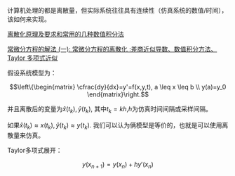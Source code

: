 
计算机处理的都是离散量，但实际系统往往具有连续性（仿真系统的数值/时间），该如何来实现。 

[离散化原理及要求和常用的几种数值积分法](https://wenku.baidu.com/view/541cc6d333d4b14e85246890.html)

[常微分方程的解法 (一): 常微分方程的离散化 :差商近似导数、数值积分方法、Taylor 多项式近似](https://blog.csdn.net/qq_29831163/article/details/89703074)

假设系统模型为：

$$\left\{\begin{matrix}
\cfrac{dy}{dx}=y'=f(x,y,t), a \leq x \leq b
\\ 
y(a)=y_0
\end{matrix}\right.$$

并且离散后的变量为$\hat{x}(t_k),\hat{y}(t_k)$, 其中$t_k=kh$,$h$为仿真时间间隔或采样间隔。

如果$\hat{x}(t_k) \approx x(t_k),\hat{y}(t_k) \approx y(t_k)$. 我们可以认为俩模型是等价的，也就是可以使用离散量来仿真。



Taylor多项式展开：

$$y(x_{n+1}) = y(x_n) +hy'(x_n)$$

